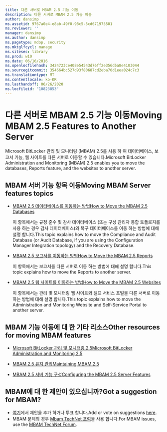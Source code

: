```yaml
---
title: 다른 서버로 MBAM 2.5 기능 이동
description: 다른 서버로 MBAM 2.5 기능 이동
author: dansimp
ms.assetid: 9767a0e4-e8ab-49f0-98c5-5cd671975501
ms.reviewer: ''
manager: dansimp
ms.author: dansimp
ms.pagetype: mdop, security
ms.mktglfcycl: manage
ms.sitesec: library
ms.prod: w10
ms.date: 06/16/2016
ms.openlocfilehash: 3424723ce408e54543d76ff2e356d5a8e4103044
ms.sourcegitcommit: 354664bc527d93f80687cd2eba70d1eea024c7c3
ms.translationtype: MT
ms.contentlocale: ko-KR
ms.lasthandoff: 06/26/2020
ms.locfileid: "10823853"
---
```

# <span data-ttu-id="82f7f-103">다른 서버로 MBAM 2.5 기능 이동</span><span class="sxs-lookup"><span data-stu-id="82f7f-103">Moving MBAM 2.5 Features to Another Server</span></span>


<span data-ttu-id="82f7f-104">Microsoft BitLocker 관리 및 모니터링 (MBAM) 2.5를 사용 하 여 데이터베이스, 보고서 기능, 웹 사이트를 다른 서버로 이동할 수 있습니다.</span><span class="sxs-lookup"><span data-stu-id="82f7f-104">Microsoft BitLocker Administration and Monitoring (MBAM) 2.5 enables you to move the databases, Reports feature, and the websites to another server.</span></span>

## <span data-ttu-id="82f7f-105">MBAM 서버 기능 항목 이동</span><span class="sxs-lookup"><span data-stu-id="82f7f-105">Moving MBAM Server features topics</span></span>


-   [<span data-ttu-id="82f7f-106">MBAM 2.5 데이터베이스를 이동하는 방법</span><span class="sxs-lookup"><span data-stu-id="82f7f-106">How to Move the MBAM 2.5 Databases</span></span>](how-to-move-the-mbam-25-databases.md)

    <span data-ttu-id="82f7f-107">이 항목에서는 규정 준수 및 감사 데이터베이스 (또는 구성 관리자 통합 토폴로지를 사용 하는 경우 감사 데이터베이스)와 복구 데이터베이스를 이동 하는 방법에 대해 설명 합니다.</span><span class="sxs-lookup"><span data-stu-id="82f7f-107">This topic explains how to move the Compliance and Audit Database (or Audit Database, if you are using the Configuration Manager Integration topology) and the Recovery Database.</span></span>

-   [<span data-ttu-id="82f7f-108">MBAM 2.5 보고서를 이동하는 방법</span><span class="sxs-lookup"><span data-stu-id="82f7f-108">How to Move the MBAM 2.5 Reports</span></span>](how-to-move-the-mbam-25-reports.md)

    <span data-ttu-id="82f7f-109">이 항목에서는 보고서를 다른 서버로 이동 하는 방법에 대해 설명 합니다.</span><span class="sxs-lookup"><span data-stu-id="82f7f-109">This topic explains how to move the Reports to another server.</span></span>

-   [<span data-ttu-id="82f7f-110">MBAM 2.5 웹 사이트를 이동하는 방법</span><span class="sxs-lookup"><span data-stu-id="82f7f-110">How to Move the MBAM 2.5 Websites</span></span>](how-to-move-the-mbam-25-websites.md)

    <span data-ttu-id="82f7f-111">이 항목에서는 관리 및 모니터링 웹 사이트와 셀프 서비스 포털을 다른 서버로 이동 하는 방법에 대해 설명 합니다.</span><span class="sxs-lookup"><span data-stu-id="82f7f-111">This topic explains how to move the Administration and Monitoring Website and Self-Service Portal to another server.</span></span>

## <a href="" id="other-resources-for-moving-mbam-features-"></a><span data-ttu-id="82f7f-112">MBAM 기능 이동에 대 한 기타 리소스</span><span class="sxs-lookup"><span data-stu-id="82f7f-112">Other resources for moving MBAM features</span></span>


-   [<span data-ttu-id="82f7f-113">Microsoft BitLocker 관리 및 모니터링 2.5</span><span class="sxs-lookup"><span data-stu-id="82f7f-113">Microsoft BitLocker Administration and Monitoring 2.5</span></span>](index.md)

-   [<span data-ttu-id="82f7f-114">MBAM 2.5 유지 관리</span><span class="sxs-lookup"><span data-stu-id="82f7f-114">Maintaining MBAM 2.5</span></span>](maintaining-mbam-25.md)

-   [<span data-ttu-id="82f7f-115">MBAM 2.5 서버 기능 구성</span><span class="sxs-lookup"><span data-stu-id="82f7f-115">Configuring the MBAM 2.5 Server Features</span></span>](configuring-the-mbam-25-server-features.md)

## <span data-ttu-id="82f7f-116">MBAM에 대 한 제안이 있으십니까?</span><span class="sxs-lookup"><span data-stu-id="82f7f-116">Got a suggestion for MBAM?</span></span>
- <span data-ttu-id="82f7f-117">[여기](http://mbam.uservoice.com/forums/268571-microsoft-bitlocker-administration-and-monitoring)에서 제안을 추가 하거나 투표 합니다.</span><span class="sxs-lookup"><span data-stu-id="82f7f-117">Add or vote on suggestions [here](http://mbam.uservoice.com/forums/268571-microsoft-bitlocker-administration-and-monitoring).</span></span> 
- <span data-ttu-id="82f7f-118">MBAM 문제의 경우 [Mbam TechNet 포럼](https://social.technet.microsoft.com/Forums/home?forum=mdopmbam)을 사용 합니다.</span><span class="sxs-lookup"><span data-stu-id="82f7f-118">For MBAM issues, use the [MBAM TechNet Forum](https://social.technet.microsoft.com/Forums/home?forum=mdopmbam).</span></span>

 

 





